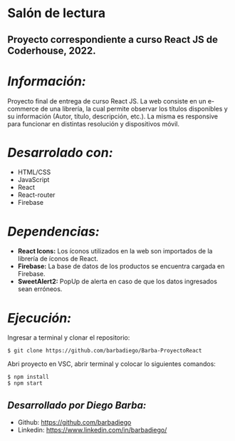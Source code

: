 # Salón de lectura
## Proyecto correspondiente a curso React JS de Coderhouse, 2022.

# _Información:_
Proyecto final de entrega de curso React JS.
La web consiste en un e-commerce de una librería, la cual permite observar los títulos disponibles y su información (Autor, título, descripción, etc.).
La misma es responsive para funcionar en distintas resolución y dispositivos móvil.


# _Desarrolado con:_
- HTML/CSS
- JavaScript
- React
- React-router
- Firebase

# _Dependencias:_
- **React Icons:** Los íconos utilizados en la web son importados de la librería de íconos de React.
- **Firebase:** La base de datos de los productos se encuentra cargada en Firebase.
- **SweetAlert2:** PopUp de alerta en caso de que los datos ingresados sean erróneos.

# _Ejecución:_
Ingresar a terminal y clonar el repositorio:
``` 
$ git clone https://github.com/barbadiego/Barba-ProyectoReact
```

Abri proyecto en VSC, abrir terminal y colocar lo siguientes comandos:
```
$ npm install
$ npm start
```

## _Desarrollado por **Diego Barba**:_
- Github: https://github.com/barbadiego
- Linkedin: https://www.linkedin.com/in/barbadiego/


